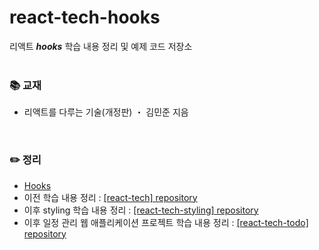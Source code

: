 # react-tech-hooks
리액트 ***hooks*** 학습 내용 정리 및 예제 코드 저장소
<br>
<br>

### 📚 교재
- 리액트를 다루는 기술(개정판) ・ 김민준 지음
<br>

### ✏️ 정리
- [Hooks](https://ssena.notion.site/08-Hooks-7dea836c36a04b1096f0e36afb5fe454)<br>
- 이전 학습 내용 정리 : [[react-tech] repository](https://github.com/LimSeNa/react-tech)<br>
- 이후 styling 학습 내용 정리 : [[react-tech-styling] repository](https://github.com/LimSeNa/react-tech-styling)<br>
- 이후 일정 관리 웹 애플리케이션 프로젝트 학습 내용 정리 : [[react-tech-todo] repository](https://github.com/LimSeNa/react-tech-todo)<br>